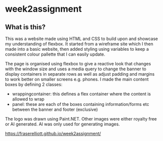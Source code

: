 # week2assignment

## What is this?

This was a website made using HTML and CSS to build upon and showcase my understanding of flexbox. It started from a wireframe site which I then made into a basic website, then added styling using variables to keep a consistent colour pallette that I can easily update.

The page is organised using flexbox to give a reactive look that changes with the window size and uses a media query to change the banner to display containers in separate rows as well as adjust padding and margins to work better on smaller screens e.g. phones. I made the main content boxes by defining 2 classes:
- wrappingcontainer: this defines a flex container where the content is allowed to wrap
- panel: these are each of the boxes containing information/forms etc between the banner and footer (exclusive)

The logo was drawn using Paint.NET. Other images were either royalty free or AI generated. AI was only used for generating images.

https://fraserelliott.github.io/week2assignment/